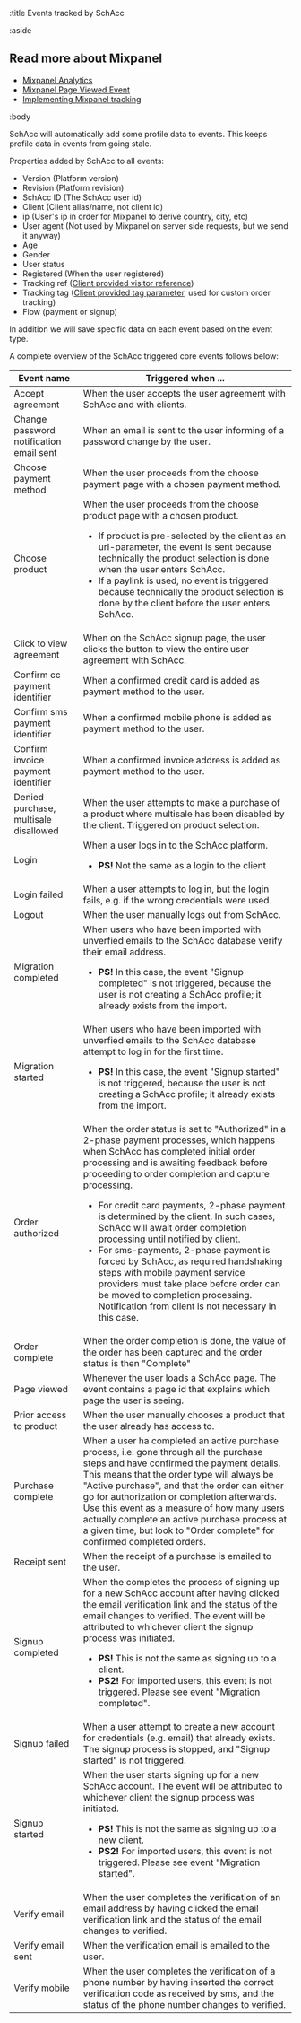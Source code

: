 :title Events tracked by SchAcc

:aside

## Read more about Mixpanel

- [Mixpanel Analytics](/mixpanel/analytics/)
- [Mixpanel Page Viewed Event](/mixpanel/page-viewed-event/)
- [Implementing Mixpanel tracking](/mixpanel/implementing-tracking/)

:body

SchAcc will automatically add some profile data to events. This keeps profile data in events from going stale.

Properties added by SchAcc to all events:

- Version (Platform version)
- Revision (Platform revision)
- SchAcc ID (The SchAcc user id)
- Client (Client alias/name, not client id)
- ip (User's ip in order for Mixpanel to derive country, city, etc)
- User agent (Not used by Mixpanel on server side requests, but we send it anyway)
- Age
- Gender
- User status
- Registered (When the user registered)
- Tracking ref ([Client provided visitor reference](/tracking-parameters/))
- Tracking tag ([Client provided tag parameter](/tracking-parameters/), used for custom order tracking)
- Flow (payment or signup)

In addition we will save specific data on each event based on the event type.

A complete overview of the SchAcc triggered core events follows below:
<table class="table table-hover">
        <thead>
            <tr>
                <th nowrap="nowrap">Event name</th>
                <th>Triggered when ...</th>
            </tr>
        </thead>
        <tbody>
            <tr>
                <td>Accept agreement</td>
                <td>When the user accepts the user agreement with SchAcc and with clients.</td>
            </tr>
            <tr>
                <td>Change password notification email sent</td>
                <td>When an email is sent to the user informing of a password change by the user.</td>
            </tr>
            <tr>
                <td>Choose payment method</td>
                <td>When the user proceeds from the choose payment page with a chosen payment method.</td>
            </tr>
            <tr>
                <td>Choose product</td>
                <td>When the user proceeds from the choose product page with a chosen product.
                    <ul>
                        <li>If product is pre-selected by the client as an url-parameter, the event is sent because technically the product selection is done when the user enters SchAcc.</li>
                        <li>If a paylink is used, no event is triggered because technically the product selection is done by the client before the user enters SchAcc.</li>
					</ul>
                </td>
            </tr>
            <tr>
                <td>Click to view agreement</td>
                <td>When on the SchAcc signup page, the user clicks the button to view the entire user agreement with SchAcc.</td>
            </tr>
            <tr>
                <td>Confirm cc payment identifier</td>
                <td>When a confirmed credit card is added as payment method to the user.</td>
            </tr>
            <tr>
                <td>Confirm sms payment identifier</td>
                <td>When a confirmed mobile phone is added as payment method to the user.</td>
            </tr>
            <tr>
                <td>Confirm invoice payment identifier</td>
                <td>When a confirmed invoice address is added as payment method to the user.</td>
            </tr>
            <tr>
                <td>Denied purchase, multisale disallowed</td>
                <td>When the user attempts to make a purchase of a product where multisale has been disabled by the client. Triggered on product selection.</td>
            </tr>
            <tr>
                <td>Login</td>
                <td>When a user logs in to the SchAcc platform.
					<ul>
                        <li><strong>PS!</strong> Not the same as a login to the client</li>
					</ul>
				</td>
            </tr>
            <tr>
                <td>Login failed</td>
                <td>When a user attempts to log in, but the login fails, e.g. if the wrong credentials were used.</td>
            </tr>
            <tr>
                <td>Logout</td>
                <td>When the user manually logs out from SchAcc.</td>
            </tr>
            <tr>
                <td>Migration completed</td>
                <td>When users who have been imported with unverfied emails to the SchAcc database verify their email address.
					<ul>
                        <li><strong>PS!</strong> In this case, the event "Signup completed" is not triggered, because the user is not creating a SchAcc profile; it already exists from the import.</li>
					</ul>
				</td>
            </tr>
            <tr>
                <td>Migration started</td>
                <td>When users who have been imported with unverfied emails to the SchAcc database attempt to log in for the first time. 
					<ul>
                        <li><strong>PS!</strong> In this case, the event "Signup started" is not triggered, because the user is not creating a SchAcc profile; it already exists from the
                        import.</li>
					</ul>
				</td>
            </tr>
            <tr>
                <td>Order authorized</td>
                <td>When the order status is set to "Authorized" in a 2-phase payment processes, which happens when SchAcc has completed initial order processing and is awaiting feedback before proceeding to order completion and capture processing.
                    <ul>
                        <li>For credit card payments, 2-phase payment is determined by the client. In such cases, SchAcc will await order completion processing until notified by client.</li>
                        <li>For sms-payments, 2-phase payment is forced by SchAcc, as required handshaking steps with mobile payment service providers must take place before order can be moved to completion processing. Notification from client is not necessary in this case.</li>
                    </ul>
                </td>
            </tr>
            <tr>
                <td>Order complete</td>
                <td>When the order completion is done, the value of the order has been captured and the order status is then "Complete"</td>
            </tr>
            <tr>
                <td>Page viewed</td>
                <td>Whenever the user loads a SchAcc page. The event contains a page id that explains which page the user is seeing.</td>
            </tr>
            <tr>
                <td>Prior access to product</td>
                <td>When the user manually chooses a product that the user already has access to.</td>
            </tr>
            <tr>
                <td>Purchase complete</td>
                <td>When a user ha completed an active purchase process, i.e. gone through all the purchase steps and have confirmed the payment details. This means that the order type will always be "Active purchase", and that the order can either go for authorization or completion afterwards.
                    Use this event as a measure of how many users actually complete an active purchase process at a given time, but look to "Order complete" for confirmed completed orders.</td>
            </tr>
            <tr>
                <td>Receipt sent</td>
                <td>When the receipt of a purchase is emailed to the user.</td>
            </tr>
            <tr>
                <td>Signup completed</td>
                <td>When the completes the process of signing up for a new SchAcc account after having clicked the email verification link and the status of the email changes to verified. The event will be attributed to whichever client the signup process was initiated.
                    <ul>
                        <li><strong>PS!</strong> This is not the same as signing up to a client.</li>
                        <li><strong>PS2!</strong> For imported users, this event is not triggered. Please see event "Migration completed".</li>
                    </ul>
                </td>
            </tr>
            <tr>
                <td>Signup failed</td>
                <td>When a user attempt to create a new account for credentials (e.g. email) that already exists. The signup process is stopped, and "Signup started" is not triggered.</td>
            </tr>
            <tr>
                <td>Signup started</td>
                <td>When the user starts signing up for a new SchAcc account. The event will be attributed to whichever client the signup process was initiated.
                    <ul>
                        <li><strong>PS!</strong> This is not the same as signing up to a new client.</li>
                        <li><strong>PS2!</strong> For imported users, this event is not triggered. Please see event "Migration started".</li>
                    </ul>
                </td>
            </tr>
            <tr>
                <td>Verify email</td>
                <td>When the user completes the verification of an email address by having clicked the email verification link and the status of the email changes to verified.</td>
            </tr>
            <tr>
                <td>Verify email sent</td>
                <td>When the verification email is emailed to the user.</td>
            </tr>
            <tr>
                <td>Verify mobile</td>
                <td>When the user completes the verification of a phone number by having inserted the correct verification code as received by sms, and the status of the phone number changes to verified.</td>
            </tr>
        </tbody>
    </table>
